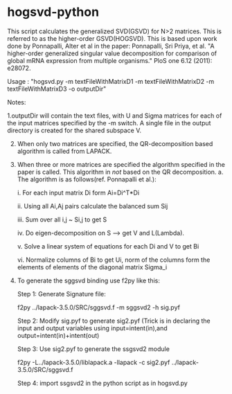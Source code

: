hogsvd-python
=============



This script calculates the generalized SVD(GSVD) for N>2 matrices. This is referred to as the higher-order
GSVD(HOGSVD). This is based upon work done by Ponnapalli, Alter et al in the paper: 
Ponnapalli, Sri Priya, et al. "A higher-order generalized singular value decomposition for comparison of global mRNA expression 
from multiple organisms." PloS one 6.12 (2011): e28072.

Usage : "hogsvd.py -m textFileWithMatrixD1 -m textFileWithMatrixD2 -m textFileWithMatrixD3 -o outputDir"

Notes:

1.outputDir will contain the text files, with U and Sigma matrices for each of the input matrices specified by the -m switch. 
A single file in the output directory is created for the shared subspace V.

2. When only two matrices are specified, the QR-decomposition based algorithm is called from LAPACK.

3. When three or more matrices are specified the algorithm specified in the paper is called. This algorithm in *not* based on the
   QR decomposition.
   a. The algorithm is as follows(ref. Ponnapalli et al.):

      i. For each input matrix Di form Ai=Di^T*Di

      ii. Using all Ai,Aj pairs calculate the balanced sum Sij

      iii. Sum over all i,j ~ Si,j to get S

      iv. Do eigen-decomposition on S --> get V and L(Lambda).

      v. Solve a linear system of equations for each Di and V to get Bi

      vi. Normalize columns of Bi to get Ui, norm of the columns form the elements of elements of the diagonal matrix Sigma_i

4. To generate the sggsvd binding use f2py like this:

   Step 1: Generate Signature file:

   f2py ../lapack-3.5.0/SRC/sggsvd.f -m sggsvd2 -h sig.pyf

   Step 2: Modify sig.pyf to generate sig2.pyf (Trick is in declaring the input and output variables using input=intent(in),and output=intent(in)+intent(out)

   Step 3: Use sig2.pyf to generate the ssgsvd2 module

   f2py -L../lapack-3.5.0/liblapack.a -llapack -c sig2.pyf ../lapack-3.5.0/SRC/sggsvd.f

   Step 4: import ssgsvd2 in the python script as in hogsvd.py 